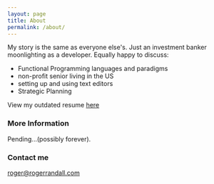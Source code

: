 ```yaml
---
layout: page
title: About
permalink: /about/
---
```


My story is the same as everyone else's. Just an investment banker moonlighting as a developer. Equally happy to discuss:
- Functional Programming languages and paradigms
- non-profit senior living in the US
- setting up and using text editors
- Strategic Planning

View my outdated resume [here](https://randre03.github.io/online-cv/)

### More Information

Pending...(possibly forever).

### Contact me

[roger@rogerrandall.com](mailto:roger@rogerrandall.com)
